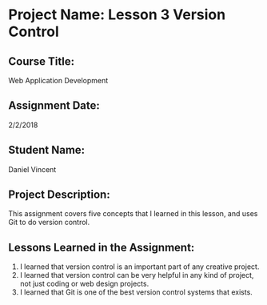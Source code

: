 # Project Name:  Lesson 3 Version Control


## Course Title:
Web Application Development

## Assignment Date:  
2/2/2018

## Student Name:  
Daniel Vincent

## Project Description:
This assignment covers five concepts that I learned in this lesson, and uses Git to do version control. 

## Lessons Learned in the Assignment:
1. I learned that version control is an important part of any creative project. 
2. I learned that version control can be very helpful in any kind of project, not just coding or web design projects. 
3. I learned that Git is one of the best version control systems that exists. 

